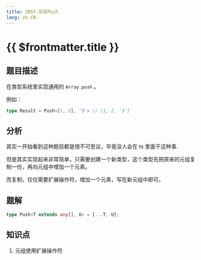```yaml
---
title: 3057-实现Push
lang: zh-CN
---
```


# {{ $frontmatter.title }}

## 题目描述

在类型系统里实现通用的 ```Array.push``` 。

例如：

```typescript
type Result = Push<[1, 2], '3'> // [1, 2, '3']
```

## 分析

其实一开始看到这种题目都是很不可思议，毕竟没人会在 ts 里面干这种事.

但是其实实现起来非常简单，只需要创建一个新类型，这个类型先把原来的元组复制一份，再向元组中增加一个元素。

而复制，仅仅需要扩展操作符，增加一个元素，写在新元组中即可。

## 题解

```ts
type Push<T extends any[], U> = [...T, U];
```

## 知识点

1. 元组使用扩展操作符
